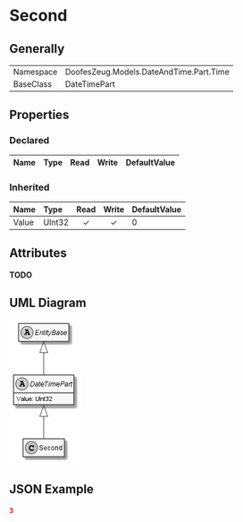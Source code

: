 ﻿# Second

## Generally

|||
|:-|:-|
|Namespace|DoofesZeug.Models.DateAndTime.Part.Time|
|BaseClass|DateTimePart|

## Properties

### Declared

|Name|Type|Read|Write|DefaultValue|
|:---|:---|:--:|:---:|:-----------|

### Inherited

|Name|Type|Read|Write|DefaultValue|
|:---|:---|:--:|:---:|:-----------|
|Value|UInt32|&#x2713;|&#x2713;|0|

## Attributes

**TODO**

## UML Diagram

![Second.png](./Second.png "Second")

## JSON Example

```json
3
```

